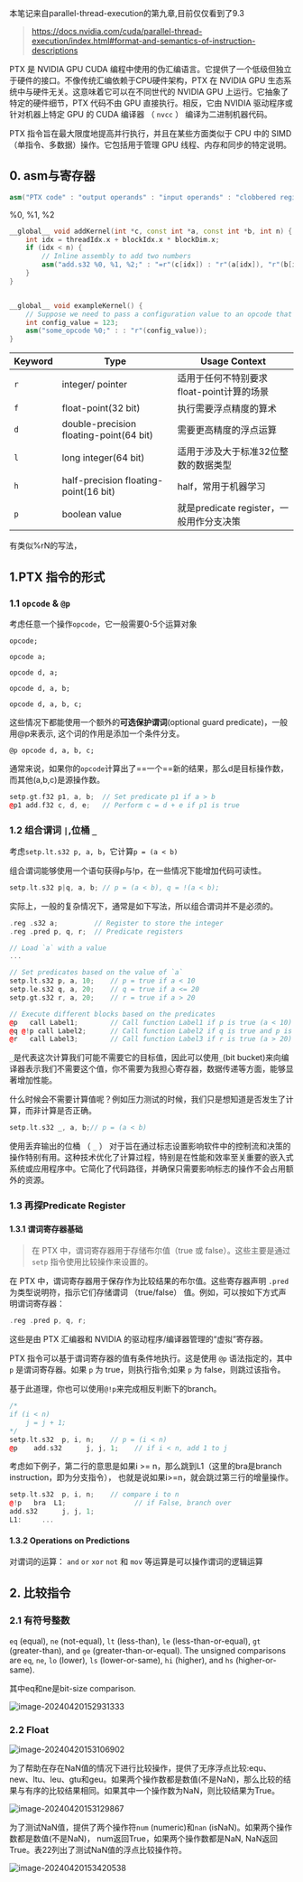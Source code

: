 本笔记来自parallel-thread-execution的第九章,目前仅仅看到了9.3

> https://docs.nvidia.com/cuda/parallel-thread-execution/index.html#format-and-semantics-of-instruction-descriptions

PTX 是 NVIDIA GPU CUDA 编程中使用的伪汇编语言。它提供了一个低级但独立于硬件的接口。不像传统汇编依赖于CPU硬件架构，PTX 在 NVIDIA GPU 生态系统中与硬件无关。这意味着它可以在不同世代的 NVIDIA GPU 上运行。它抽象了特定的硬件细节，PTX 代码不由 GPU 直接执行。相反，它由 NVIDIA 驱动程序或针对机器上特定 GPU 的 CUDA 编译器 （ `nvcc` ） 编译为二进制机器代码。

PTX 指令旨在最大限度地提高并行执行，并且在某些方面类似于 CPU 中的 SIMD（单指令、多数据）操作。它包括用于管理 GPU 线程、内存和同步的特定说明。



## 0. asm与寄存器



```c++
asm("PTX code" : "output operands" : "input operands" : "clobbered registers");
```

%0, %1, %2

```c++
__global__ void addKernel(int *c, const int *a, const int *b, int n) {
    int idx = threadIdx.x + blockIdx.x * blockDim.x;
    if (idx < n) {
        // Inline assembly to add two numbers
        asm("add.s32 %0, %1, %2;" : "=r"(c[idx]) : "r"(a[idx]), "r"(b[idx]));
    }
}


__global__ void exampleKernel() {
    // Suppose we need to pass a configuration value to an opcode that doesn't produce output
    int config_value = 123;
    asm("some_opcode %0;" : : "r"(config_value));
}

```



| Keyword | Type                                    | Usage Context                             |
| ------- | --------------------------------------- | ----------------------------------------- |
| `r`     | integer/ pointer                        | 适用于任何不特别要求float-point计算的场景 |
| `f`     | float-point(32 bit)                     | 执行需要浮点精度的算术                    |
| `d`     | double-precision floating-point(64 bit) | 需要更高精度的浮点运算                    |
| `l`     | long integer(64 bit)                    | 适用于涉及大于标准32位整数的数据类型      |
| `h`     | half-precision floating-point(16 bit)   | half，常用于机器学习                      |
| `p`     | boolean value                           | 就是predicate register，一般用作分支决策  |

有类似%rN的写法，



## 1.PTX 指令的形式

### 1.1 `opcode` & `@p`

考虑任意一个操作`opcode`，它一般需要0-5个运算对象

`opcode;`

`opcode a;`

`opcode d, a;`

`opcode d, a, b;`

`opcode d, a, b, c;`

这些情况下都能使用一个额外的**可选保护谓词**(optional guard predicate)，一般用@p来表示, 这个词的作用是添加一个条件分支。

`@p opcode d, a, b, c;`

通常来说，如果你的`opcode`计算出了==一个==新的结果，那么d是目标操作数，而其他(a,b,c)是源操作数。

```c++
setp.gt.f32 p1, a, b;  // Set predicate p1 if a > b
@p1 add.f32 c, d, e;   // Perform c = d + e if p1 is true
```





### 1.2 组合谓词 `|`,位桶 `_`

考虑`setp.lt.s32 p, a, b`，它计算`p = (a < b)`

组合谓词能够使用一个语句获得p与!p，在一些情况下能增加代码可读性。

```c++
setp.lt.s32 p|q, a, b; // p = (a < b), q = !(a < b);
```

实际上，一般的复杂情况下，通常是如下写法，所以组合谓词并不是必须的。

```c++
.reg .s32 a;         // Register to store the integer
.reg .pred p, q, r;  // Predicate registers

// Load `a` with a value
...

// Set predicates based on the value of `a`
setp.lt.s32 p, a, 10;    // p = true if a < 10
setp.le.s32 q, a, 20;    // q = true if a <= 20
setp.gt.s32 r, a, 20;    // r = true if a > 20

// Execute different blocks based on the predicates
@p   call Label1;        // Call function Label1 if p is true (a < 10)
@q @!p call Label2;      // Call function Label2 if q is true and p is false (10 <= a <= 20)
@r   call Label3;        // Call function Label3 if r is true (a > 20)

```



`_`是代表这次计算我们可能不需要它的目标值，因此可以使用`_`(bit bucket)来向编译器表示我们不需要这个值，你不需要为我担心寄存器，数据传递等方面，能够显著增加性能。

什么时候会不需要计算值呢？例如压力测试的时候，我们只是想知道是否发生了计算，而非计算是否正确。

```c++
setp.lt.s32 _, a, b;// p = (a < b)
```

使用丢弃输出的位桶 （ `_` ） 对于旨在通过标志设置影响软件中的控制流和决策的操作特别有用。这种技术优化了计算过程，特别是在性能和效率至关重要的嵌入式系统或应用程序中。它简化了代码路径，并确保只需要影响标志的操作不会占用额外的资源。





### 1.3 再探Predicate Register

#### 1.3.1 谓词寄存器基础

> 在 PTX 中，谓词寄存器用于存储布尔值（true 或 false）。这些主要是通过 `setp` 指令使用比较操作来设置的。

在 PTX 中，谓词寄存器用于保存作为比较结果的布尔值。这些寄存器声明 `.pred` 为类型说明符，指示它们存储谓词 （true/false） 值。例如，可以按如下方式声明谓词寄存器：

```c++
.reg .pred p, q, r;
```

这些是由 PTX 汇编器和 NVIDIA 的驱动程序/编译器管理的“虚拟”寄存器。

PTX 指令可以基于谓词寄存器的值有条件地执行。这是使用 `@p` 语法指定的，其中 `p` 是谓词寄存器。如果 `p` 为 true，则执行指令;如果 `p` 为 false，则跳过该指令。

基于此道理，你也可以使用`@!p`来完成相反判断下的branch。

```c++
/*
if (i < n)
    j = j + 1;
*/
setp.lt.s32  p, i, n;    // p = (i < n)
@p    add.s32      j, j, 1;    // if i < n, add 1 to j


```

考虑如下例子，第二行的意思是如果i >= n，那么跳到L1（这里的bra是branch instruction，即为分支指令）， 也就是说如果i>=n，就会跳过第三行的增量操作。

```c++
setp.lt.s32  p, i, n;    // compare i to n
@!p   bra  L1;                 // if False, branch over
add.s32      j, j, 1;
L1:     ...

```



#### 1.3.2 Operations on Predictions

对谓词的运算： `and` `or`  `xor` `not` 和 `mov` 等运算是可以操作谓词的逻辑运算





## 2. 比较指令

### 2.1 有符号整数

`eq` (equal), `ne` (not-equal), `lt` (less-than), `le` (less-than-or-equal), `gt` (greater-than), and `ge` (greater-than-or-equal). The unsigned comparisons are `eq`, `ne`, `lo` (lower), `ls` (lower-or-same), `hi` (higher), and `hs` (higher-or-same).

其中eq和ne是bit-size comparison. 

![image-20240420152931333](./assets/image-20240420152931333.png)

### 2.2 Float

![image-20240420153106902](./assets/image-20240420153106902.png)

为了帮助在存在NaN值的情况下进行比较操作，提供了无序浮点比较:equ、new、ltu、leu、gtu和geu。如果两个操作数都是数值(不是NaN)，那么比较的结果与有序的比较结果相同。如果其中一个操作数为NaN，则比较结果为True。

![image-20240420153129867](./assets/image-20240420153129867.png)

为了测试NaN值，提供了两个操作符`num` (numeric)和`nan` (isNaN)。如果两个操作数都是数值(不是NaN)， num返回True，如果两个操作数都是NaN, NaN返回True。表22列出了测试NaN值的浮点比较操作符。

![image-20240420153420538](./assets/image-20240420153420538.png)

